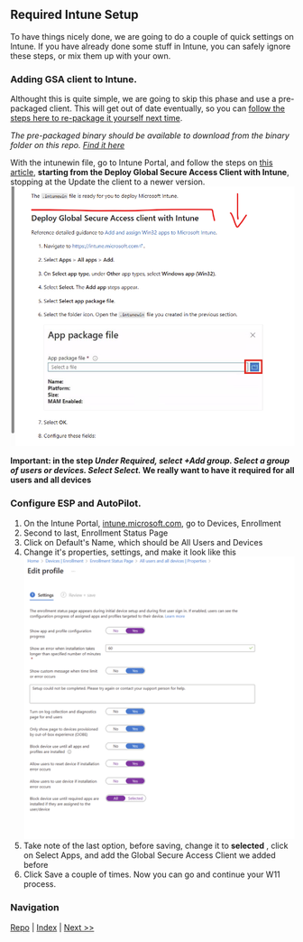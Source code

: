 ## Required Intune Setup

To have things nicely done, we are going to do a couple of quick settings on Intune. If you have already done some stuff in Intune, you can safely ignore these steps, or mix them up with your own. 

### Adding GSA client to Intune. 
Althought this is quite simple, we are going to skip this phase and use a pre-packaged client. This will get out of date eventually, so you can [follow the steps here to re-package it yourself next time](https://learn.microsoft.com/en-us/entra/global-secure-access/how-to-install-windows-client#prerequisites). 

_The pre-packaged binary should be available to download from the binary folder on this repo. [Find it here](https://github.com/JPCortesP/DemoBuilder/releases/tag/v0.0.alpha.1)_

With the intunewin file, go to Intune Portal, and follow the steps on [this article](https://learn.microsoft.com/en-us/entra/global-secure-access/how-to-install-windows-client#install-the-global-secure-access-client), **starting from the Deploy Global Secure Access Client with Intune**, stopping at the Update the client to a newer version. ![alt text](../screenshots/Article.png)

**Important: in the step _Under Required, select +Add group. Select a group of users or devices. Select Select._ We really want to have it required for all users and all devices**



### Configure ESP and AutoPilot. 
1. On the Intune Portal, [intune.microsoft.com](https://Intune.microsoft.com/), go to Devices, Enrollment
2. Second to last, Enrollment Status Page
3. Click on Default's Name, which should be All Users and Devices
4. Change it's properties, settings, and make it look like this![](../screenshots/2025-05-21-08-28-11.png)
5. Take note of the last option, before saving, change it to **selected** , click on Select Apps, and add the Global Secure Access Client we added before
6. Click Save a couple of times. Now you can go and continue your W11 process. 

### Navigation
[Repo](https://github.com/JPCortesP/DemoBuilder) | 
[Index](index.md) | 
[Next >>](6-Entra_ID_Private_Access.md)